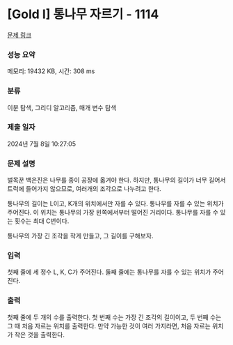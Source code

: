 # [Gold I] 통나무 자르기 - 1114 

[문제 링크](https://www.acmicpc.net/problem/1114) 

### 성능 요약

메모리: 19432 KB, 시간: 308 ms

### 분류

이분 탐색, 그리디 알고리즘, 매개 변수 탐색

### 제출 일자

2024년 7월 8일 10:27:05

### 문제 설명

<p>벌목꾼 백은진은 나무를 종이 공장에 옮겨야 한다. 하지만, 통나무의 길이가 너무 길어서 트럭에 들어가지 않으므로, 여러개의 조각으로 나누려고 한다.</p>

<p>통나무의 길이는 L이고, K개의 위치에서만 자를 수 있다. 통나무를 자를 수 있는 위치가 주어진다. 이 위치는 통나무의 가장 왼쪽에서부터 떨어진 거리이다. 통나무를 자를 수 있는 횟수는 최대 C번이다.</p>

<p>통나무의 가장 긴 조각을 작게 만들고, 그 길이를 구해보자.</p>

### 입력 

 <p>첫째 줄에 세 정수 L, K, C가 주어진다. 둘째 줄에는 통나무를 자를 수 있는 위치가 주어진다.</p>

### 출력 

 <p>첫째 줄에 두 개의 수를 출력한다. 첫 번째 수는 가장 긴 조각의 길이이고, 두 번째 수는 그 때 처음 자르는 위치를 출력한다. 만약 가능한 것이 여러 가지라면, 처음 자르는 위치가 작은 것을 출력한다.</p>

